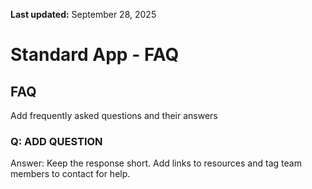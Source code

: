 **Last updated:** September 28, 2025

# Standard App - FAQ

## FAQ

Add frequently asked questions and their answers

### Q: ADD QUESTION

Answer: Keep the response short. Add links to resources and tag team members to contact for help.
